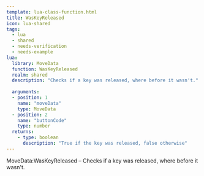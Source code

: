 ```yaml
---
template: lua-class-function.html
title: WasKeyReleased
icon: lua-shared
tags:
  - lua
  - shared
  - needs-verification
  - needs-example
lua:
  library: MoveData
  function: WasKeyReleased
  realm: shared
  description: "Checks if a key was released, where before it wasn't."
  
  arguments:
  - position: 1
    name: "moveData"
    type: MoveData
  - position: 2
    name: "buttonCode"
    type: number
  returns:
    - type: boolean
      description: "True if the key was released, false otherwise"
---
```


<div class="lua__search__keywords">
MoveData:WasKeyReleased &#x2013; Checks if a key was released, where before it wasn't.
</div>
